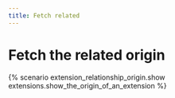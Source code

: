 ```yaml
---
title: Fetch related
---
```


# Fetch the related origin

{% scenario extension_relationship_origin.show extensions.show_the_origin_of_an_extension %}
